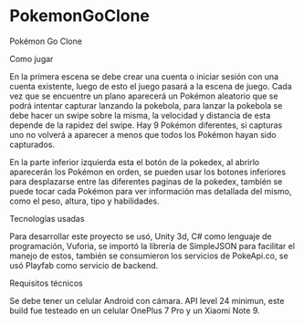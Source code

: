 # PokemonGoClone

Pokémon Go Clone

Como jugar

En la primera escena se debe crear una cuenta o iniciar sesión con una cuenta existente, luego de esto el juego pasará a la escena de juego.
Cada vez que se encuentre un plano aparecerá un Pokémon aleatorio que se podrá intentar capturar lanzando la pokebola, para lanzar la pokebola se debe hacer un swipe sobre la misma, la velocidad y distancia de esta depende de la rapidez del swipe. Hay 9 Pokémon diferentes, si capturas uno no volverá a aparecer a menos que todos los Pokémon hayan sido capturados.

En la parte inferior izquierda esta el botón de la pokedex, al abrirlo aparecerán los Pokémon en orden, se pueden usar los botones inferiores para desplazarse entre las diferentes paginas de la pokedex, también se puede tocar cada Pokémon para ver información mas detallada del mismo, como el peso, altura, tipo y habilidades.

Tecnologías usadas

Para desarrollar este proyecto se usó, Unity 3d, C# como lenguaje de programación, Vuforia, se importó la librería de SimpleJSON para facilitar el manejo de estos, también se consumieron los servicios de PokeApi.co, se usó Playfab como servicio de backend.

Requisitos técnicos

Se debe tener un celular Android con cámara. API level 24 minimun, este build fue testeado en un celular OnePlus 7 Pro y un Xiaomi Note 9.

